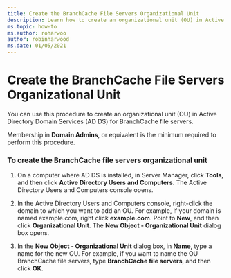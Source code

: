```yaml
---
title: Create the BranchCache File Servers Organizational Unit
description: Learn how to create an organizational unit (OU) in Active Directory Domain Services (AD DS) for BranchCache file servers.
ms.topic: how-to
ms.author: roharwoo
author: robinharwood
ms.date: 01/05/2021
---
```

# Create the BranchCache File Servers Organizational Unit

You can use this procedure to create an organizational unit (OU) in Active Directory Domain Services (AD DS) for BranchCache file servers.

Membership in **Domain Admins**, or equivalent is the minimum required to perform this procedure.

### To create the BranchCache file servers organizational unit

1.  On a computer where AD DS is installed, in Server Manager, click **Tools**, and then click **Active Directory Users and Computers**. The Active Directory Users and Computers console opens.

2.  In the Active Directory Users and Computers console, right-click the domain to which you want to add an OU. For example, if your domain is named example.com, right click **example.com**. Point to **New**, and then click **Organizational Unit**. The **New Object - Organizational Unit** dialog box opens.

3.  In the **New Object - Organizational Unit** dialog box, in **Name**, type a name for the new OU. For example, if you want to name the OU BranchCache file servers, type **BranchCache file servers**, and then click **OK**.



